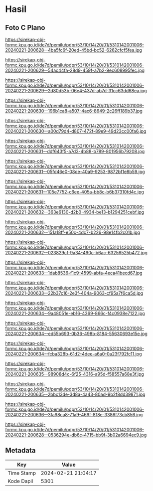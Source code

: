 # Hasil

## Foto C Plano

https://sirekap-obj-formc.kpu.go.id/de7d/pemilu/pdpr/53/10/14/20/01/5310142001006-20240221-200628--4ba5fc6f-20ed-45bd-bc52-6262cfcf5fea.jpg

https://sirekap-obj-formc.kpu.go.id/de7d/pemilu/pdpr/53/10/14/20/01/5310142001006-20240221-200629--54ac44fa-28d9-459f-a7b2-9ec608995fec.jpg

https://sirekap-obj-formc.kpu.go.id/de7d/pemilu/pdpr/53/10/14/20/01/5310142001006-20240221-200629--2d80d53b-06e4-437d-ab7d-31cc63dd68ea.jpg

https://sirekap-obj-formc.kpu.go.id/de7d/pemilu/pdpr/53/10/14/20/01/5310142001006-20240221-200630--196b1ca8-a507-4ac6-8649-2c26ff189b37.jpg

https://sirekap-obj-formc.kpu.go.id/de7d/pemilu/pdpr/53/10/14/20/01/5310142001006-20240221-200630--a00d79d4-d807-472f-89e9-49d23cc00fa6.jpg

https://sirekap-obj-formc.kpu.go.id/de7d/pemilu/pdpr/53/10/14/20/01/5310142001006-20240221-200631--ddf643f5-a7d3-4b88-b789-801956b79208.jpg

https://sirekap-obj-formc.kpu.go.id/de7d/pemilu/pdpr/53/10/14/20/01/5310142001006-20240221-200631--05fd46e0-08de-40a9-9253-9872bf1e8b59.jpg

https://sirekap-obj-formc.kpu.go.id/de7d/pemilu/pdpr/53/10/14/20/01/5310142001006-20240221-200631--105e7752-c6ee-405a-bb8c-b6b37310fd4c.jpg

https://sirekap-obj-formc.kpu.go.id/de7d/pemilu/pdpr/53/10/14/20/01/5310142001006-20240221-200632--363e6130-d2b0-4934-be13-b1294251cebf.jpg

https://sirekap-obj-formc.kpu.go.id/de7d/pemilu/pdpr/53/10/14/20/01/5310142001006-20240221-200632--151a18ff-e50c-4dc7-b226-98e14fb2c01b.jpg

https://sirekap-obj-formc.kpu.go.id/de7d/pemilu/pdpr/53/10/14/20/01/5310142001006-20240221-200632--023829cf-9a34-490c-b6ac-63256525b472.jpg

https://sirekap-obj-formc.kpu.go.id/de7d/pemilu/pdpr/53/10/14/20/01/5310142001006-20240221-200633--1dab8536-f1c9-4599-abfa-4eca41becd67.jpg

https://sirekap-obj-formc.kpu.go.id/de7d/pemilu/pdpr/53/10/14/20/01/5310142001006-20240221-200633--22b37c16-2e3f-404a-9063-cf95a7f6ca5d.jpg

https://sirekap-obj-formc.kpu.go.id/de7d/pemilu/pdpr/53/10/14/20/01/5310142001006-20240221-200634--9a48051e-eb16-4369-866c-f4c0938e7122.jpg

https://sirekap-obj-formc.kpu.go.id/de7d/pemilu/pdpr/53/10/14/20/01/5310142001006-20240221-200634--ed55b693-0b36-498b-8184-55630693e15e.jpg

https://sirekap-obj-formc.kpu.go.id/de7d/pemilu/pdpr/53/10/14/20/01/5310142001006-20240221-200634--fcba328b-61d2-4dee-a6a0-0a23f792fc11.jpg

https://sirekap-obj-formc.kpu.go.id/de7d/pemilu/pdpr/53/10/14/20/01/5310142001006-20240221-200635--98908d4c-6f25-4316-a95d-f58557a68e3f.jpg

https://sirekap-obj-formc.kpu.go.id/de7d/pemilu/pdpr/53/10/14/20/01/5310142001006-20240221-200635--2bbc13de-3d8a-4a43-80ad-9b2f8dd39871.jpg

https://sirekap-obj-formc.kpu.go.id/de7d/pemilu/pdpr/53/10/14/20/01/5310142001006-20240221-200636--3fa98ca8-71a9-469f-818e-3386f73cb856.jpg

https://sirekap-obj-formc.kpu.go.id/de7d/pemilu/pdpr/53/10/14/20/01/5310142001006-20240221-200628--0536294e-db6c-4715-bb9f-3b02a6694ec9.jpg


## Metadata

| Key        | Value               |
| ---------- | ------------------- |
| Time Stamp | 2024-02-21 21:04:17 |
| Kode Dapil | 5301                |



